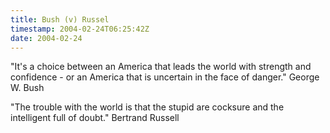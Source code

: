 ```yaml
---
title: Bush (v) Russel
timestamp: 2004-02-24T06:25:42Z
date: 2004-02-24
---
```


"It's a choice between an America that leads the world with strength and confidence - or an America that is uncertain in the face of danger." 
George W. Bush

"The trouble with the world is that the stupid are cocksure and the intelligent full of doubt." 
Bertrand Russell
